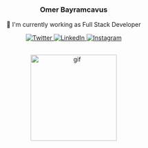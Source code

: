 <div align="center">
  <h3>Omer Bayramcavus</h3>
  <p>🔭 I'm currently working as Full Stack Developer</p>
 </div>

<p align="center">
  <a href="https://twitter.com/ombayus1" target="_blank">
    <img src="https://img.shields.io/badge/twitter-%231DA1F2.svg?&style=for-the-badge&logo=twitter&logoColor=white&color=071A2C" alt="Twitter"/>
  </a>
  <a href="https://www.linkedin.com/in/omerbayramcavus/" target="_blank">
    <img src="https://img.shields.io/badge/linkedin-%230077B5.svg?&style=for-the-badge&logo=linkedin&logoColor=white&color=071A2C" alt="LinkedIn"/>
  </a>
  <a href="https://www.instagram.com/omerbayramcavus/" target="_blank">
    <img src="https://img.shields.io/badge/instagram-%23E4405F.svg?&style=for-the-badge&logo=instagram&logoColor=white&color=071A2C" alt="Instagram"/>
  </a>
</p>
<br>

<div align="center">
  <a href="https://www.ombayus.com" target="_blank">
    <img src="https://media0.giphy.com/media/CuuSHzuc0O166MRfjt/giphy.gif?cid=790b7611047cda2f69d5b07d3cd6f68418498c534713045c&rid=giphy.gif&ct=g" alt="gif" style="height: 200px !important;width: 200px !important;">
  </a>
</div>
